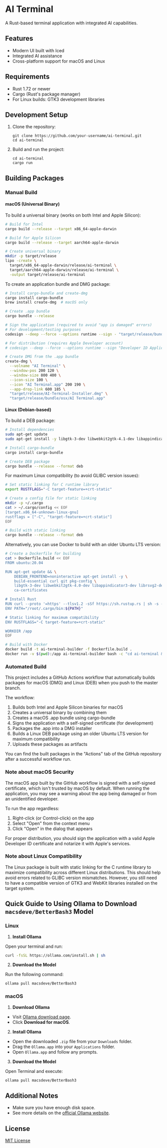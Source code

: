 # AI Terminal

A Rust-based terminal application with integrated AI capabilities.

## Features

- Modern UI built with Iced
- Integrated AI assistance
- Cross-platform support for macOS and Linux

## Requirements

- Rust 1.72 or newer
- Cargo (Rust's package manager)
- For Linux builds: GTK3 development libraries

## Development Setup

1. Clone the repository:
   ```
   git clone https://github.com/your-username/ai-terminal.git
   cd ai-terminal
   ```

2. Build and run the project:
   ```
   cd ai-terminal
   cargo run
   ```

## Building Packages

### Manual Build

#### macOS (Universal Binary)

To build a universal binary (works on both Intel and Apple Silicon):

```bash
# Build for Intel
cargo build --release --target x86_64-apple-darwin

# Build for Apple Silicon
cargo build --release --target aarch64-apple-darwin

# Create universal binary
mkdir -p target/release
lipo -create \
  target/x86_64-apple-darwin/release/ai-terminal \
  target/aarch64-apple-darwin/release/ai-terminal \
  -output target/release/ai-terminal
```

To create an application bundle and DMG package:

```bash
# Install cargo-bundle and create-dmg
cargo install cargo-bundle
brew install create-dmg  # macOS only

# Create .app bundle
cargo bundle --release

# Sign the application (required to avoid "app is damaged" errors)
# For development/testing purposes
codesign --deep --force --options runtime --sign - "target/release/bundle/osx/AI Terminal.app"

# For distribution (requires Apple Developer account)
# codesign --deep --force --options runtime --sign "Developer ID Application: Your Name (TEAM_ID)" "target/release/bundle/osx/AI Terminal.app"

# Create DMG from the .app bundle
create-dmg \
  --volname "AI Terminal" \
  --window-pos 200 120 \
  --window-size 800 400 \
  --icon-size 100 \
  --icon "AI Terminal.app" 200 190 \
  --app-drop-link 600 185 \
  "target/release/AI-Terminal-Installer.dmg" \
  "target/release/bundle/osx/AI Terminal.app"
```

#### Linux (Debian-based)

To build a DEB package:

```bash
# Install dependencies
sudo apt-get update
sudo apt-get install -y libgtk-3-dev libwebkit2gtk-4.1-dev libappindicator3-dev librsvg2-dev patchelf

# Install cargo-bundle
cargo install cargo-bundle

# Create DEB package
cargo bundle --release --format deb
```

For maximum Linux compatibility (to avoid GLIBC version issues):

```bash
# Set static linking for C runtime library
export RUSTFLAGS="-C target-feature=+crt-static"

# Create a config file for static linking
mkdir -p ~/.cargo
cat > ~/.cargo/config << EOF
[target.x86_64-unknown-linux-gnu]
rustflags = ["-C", "target-feature=+crt-static"]
EOF

# Build with static linking
cargo bundle --release --format deb
```

Alternatively, you can use Docker to build with an older Ubuntu LTS version:

```bash
# Create a Dockerfile for building
cat > Dockerfile.build << EOF
FROM ubuntu:20.04

RUN apt-get update && \
    DEBIAN_FRONTEND=noninteractive apt-get install -y \
    build-essential curl git pkg-config \
    libgtk-3-dev libwebkit2gtk-4.0-dev libappindicator3-dev librsvg2-dev patchelf \
    ca-certificates

# Install Rust
RUN curl --proto '=https' --tlsv1.2 -sSf https://sh.rustup.rs | sh -s -- -y
ENV PATH="/root/.cargo/bin:${PATH}"

# Static linking for maximum compatibility
ENV RUSTFLAGS="-C target-feature=+crt-static"

WORKDIR /app
EOF

# Build with Docker
docker build -t ai-terminal-builder -f Dockerfile.build .
docker run -v $(pwd):/app ai-terminal-builder bash -c "cd ai-terminal && cargo install cargo-bundle && cargo bundle --release --format deb"
```

### Automated Build

This project includes a GitHub Actions workflow that automatically builds packages for macOS (DMG) and Linux (DEB) when you push to the master branch.

The workflow:
1. Builds both Intel and Apple Silicon binaries for macOS
2. Creates a universal binary by combining them
3. Creates a macOS .app bundle using cargo-bundle
4. Signs the application with a self-signed certificate (for development)
5. Packages the .app into a DMG installer
6. Builds a Linux DEB package using an older Ubuntu LTS version for maximum compatibility
7. Uploads these packages as artifacts

You can find the built packages in the "Actions" tab of the GitHub repository after a successful workflow run.

### Note about macOS Security

The macOS app built by the GitHub workflow is signed with a self-signed certificate, which isn't trusted by macOS by default. When running the application, you may see a warning about the app being damaged or from an unidentified developer.

To run the app regardless:
1. Right-click (or Control-click) on the app
2. Select "Open" from the context menu
3. Click "Open" in the dialog that appears

For proper distribution, you should sign the application with a valid Apple Developer ID certificate and notarize it with Apple's services.

### Note about Linux Compatibility

The Linux package is built with static linking for the C runtime library to maximize compatibility across different Linux distributions. This should help avoid errors related to GLIBC version mismatches. However, you still need to have a compatible version of GTK3 and WebKit libraries installed on the target system.

## Quick Guide to Using Ollama to Download `macsdeve/BetterBash3` Model

### Linux

1. **Install Ollama**

Open your terminal and run:

```bash
curl -fsSL https://ollama.com/install.sh | sh
```

2. **Download the Model**

Run the following command:

```bash
ollama pull macsdeve/BetterBash3
```

### macOS

1. **Download Ollama**

- Visit [Ollama download page](https://ollama.com/download/mac).
- Click **Download for macOS**.

2. **Install Ollama**

- Open the downloaded `.zip` file from your `Downloads` folder.
- Drag the `Ollama.app` into your `Applications` folder.
- Open `Ollama.app` and follow any prompts.

3. **Download the Model**

Open Terminal and execute:

```bash
ollama pull macsdeve/BetterBash3
```

## Additional Notes

- Make sure you have enough disk space.
- See more details on the [official Ollama website](https://ollama.com).





## License

[MIT License](LICENSE)
